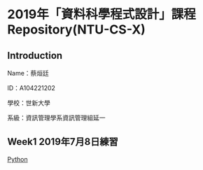 # 2019年「資料科學程式設計」課程Repository(NTU-CS-X)

## Introduction
<p>Name：蔡烜廷</p>
<p>ID：A104221202</p>
<p>學校：世新大學</p>
<p>系級：資訊管理學系資訊管理組延一</p>

## Week1 2019年7月8日練習
<a href="https://github.com/shainting/Data-Science-Programming/blob/master/Week01/20190708.ipynb">Python</a>
